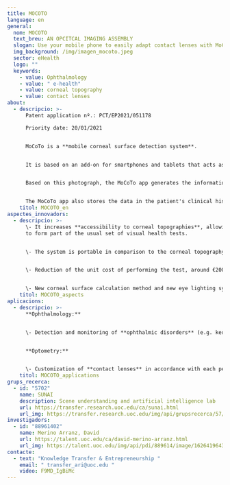 ```yaml
---
title: MOCOTO
language: en
general:
  nom: MOCOTO
  text_breu: AN OPCITCAL IMAGING ASSEMBLY
  slogan: Use your mobile phone to easily adapt contact lenses with MoCoTo
  img_background: /img/imagen_mocoto.jpeg
  sector: eHealth
  logo: ""
  keywords:
    - value: Ophthalmology
    - value: " e-health"
    - value: corneal topography
    - value: contact lenses
about:
  - descripcio: >-
      Patent application nº.: PCT/EP2021/051178

      Priority date: 20/01/2021


      MoCoTo is a **mobile corneal surface detection system**.


      It is based on an add-on for smartphones and tablets that acts as a camera lens. The add-on projects **specific lighting onto the eye surface** and the MoCoTo mobile app takes a photograph of it.


      Based on this photograph, the MoCoTo app generates the information necessary to create corneal elevation maps **using integrated calculation algorithms.** These maps form the patient's corneal topography, making it possible to assess their visual health.


      The MoCoTo app also stores the data in the patient's clinical history registered in the database server of the clinic/optician's shop. **This allows the eyesight professional** to access the patient's data and quickly and easily update them.
    titol: MOCOTO_en
aspectes_innovadors:
  - descripcio: >-
      \- It increases **accessibility to corneal topographies**, allowing them
      to form part of the usual set of visual health tests. 


      \- The system is portable in comparison to the corneal topography equipment available on the market. - Major **reduction in the manufacturing costs associated** with this type of equipment. 


      \- Reduction of the unit cost of performing the test, around €200, in comparison to the cost of current corneal topographies, **which is in excess of €3,000.** 


      \- New corneal surface calculation method and new eye lighting system that improves camera-eye alignment, **reducing the time it takes to calculate** the results and facilitating resolution changes in the test.
    titol: MOCOTO_aspects
aplicacions:
  - descripcio: >-
      **Ophthalmology:**


      \- Detection and monitoring of **ophthalmic disorders** (e.g. keratoconus). 


      **Optometry:**


      \- Customization of **contact lenses** in accordance with each person's needs.
    titol: MOCOTO_applications
grups_recerca:
  - id: "5702"
    name: SUNAI
    description: Scene understanding and artificial intelligence lab
    url: https://transfer.research.uoc.edu/ca/sunai.html
    url_img: https://transfer.research.uoc.edu/img/api/grupsrecerca/57/image/1594206271178
investigadors:
  - id: "88961402"
    name: Merino Arranz, David
    url: https://talent.uoc.edu/ca/david-merino-arranz.html
    url_img: https://talent.uoc.edu/img/api/pdi/889614/image/1626419643829
contacte:
  - text: "Knowledge Transfer & Entrepreneurship "
    email: " transfer_ari@uoc.edu "
    video: F9MD_IgBiMc
---
```

